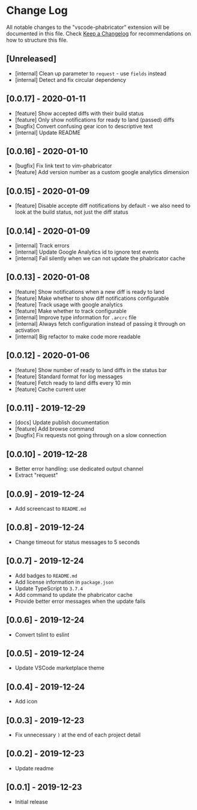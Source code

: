 # Change Log

All notable changes to the "vscode-phabricator" extension will be documented in this file.
Check [Keep a Changelog](http://keepachangelog.com/) for recommendations on how to structure this file.

## [Unreleased]

- [internal] Clean up parameter to `request` - use `fields` instead
- [internal] Detect and fix circular dependency

## [0.0.17] - 2020-01-11

- [feature] Show accepted diffs with their build status
- [feature] Only show notifications for ready to land (passed) diffs
- [bugfix] Convert confusing gear icon to descriptive text
- [internal] Update README

## [0.0.16] - 2020-01-10

- [bugfix] Fix link text to vim-phabricator
- [feature] Add version number as a custom google analytics dimension

## [0.0.15] - 2020-01-09

- [feature] Disable accepte diff notifications by default - we also need to look at the build status, not just the diff status

## [0.0.14] - 2020-01-09

- [internal] Track errors
- [internal] Update Google Analytics id to ignore test events
- [internal] Fail silently when we can not update the phabricator cache

## [0.0.13] - 2020-01-08

- [feature] Show notifications when a new diff is ready to land
- [feature] Make whether to show diff notifications configurable
- [feature] Track usage with google analytics
- [feature] Make whether to track configurable
- [internal] Improve type information for `.arcrc` file
- [internal] Always fetch configuration instead of passing it through on activation
- [internal] Big refactor to make code more readable

## [0.0.12] - 2020-01-06

- [feature] Show number of ready to land diffs in the status bar
- [feature] Standard format for log messages
- [feature] Fetch ready to land diffs every 10 min
- [feature] Cache current user

## [0.0.11] - 2019-12-29

- [docs] Update publish documentation
- [feature] Add browse command
- [bugfix] Fix requests not going through on a slow connection

## [0.0.10] - 2019-12-28

- Better error handling: use dedicated output channel
- Extract "request"

## [0.0.9] - 2019-12-24

- Add screencast to `README.md`

## [0.0.8] - 2019-12-24

- Change timeout for status messages to 5 seconds

## [0.0.7] - 2019-12-24

- Add badges to `README.md`
- Add license information in `package.json`
- Update TypeScript to `3.7.4`
- Add command to update the phabricator cache
- Provide better error messages when the update fails

## [0.0.6] - 2019-12-24

- Convert tslint to eslint

## [0.0.5] - 2019-12-24

- Update VSCode marketplace theme

## [0.0.4] - 2019-12-24

- Add icon

## [0.0.3] - 2019-12-23

- Fix unnecessary `)` at the end of each project detail

## [0.0.2] - 2019-12-23

- Update readme

## [0.0.1] - 2019-12-23

- Initial release
